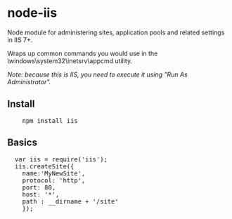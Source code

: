 # node-iis

Node module for administering sites, application pools and related settings in IIS 7+.  

Wraps up common commands you would use in the \windows\system32\inetsrv\appcmd utility.

<em>Note: because this is IIS, you need to execute it using "Run As Administrator".</em>

## Install

<pre>
    npm install iis
</pre>

## Basics

<pre>
  var iis = require('iis');
  iis.createSite({
    name:'MyNewSite',
    protocol: 'http',
    port: 80,
    host: '*',
    path : __dirname + '/site'
    });

</pre>
  

